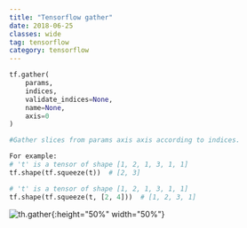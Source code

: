 ```yaml
---
title: "Tensorflow gather"
date: 2018-06-25
classes: wide
tag: tensorflow
category: tensorflow
---
```



```python
tf.gather(
    params,
    indices,
    validate_indices=None,
    name=None,
    axis=0
)

#Gather slices from params axis axis according to indices.

For example:
# 't' is a tensor of shape [1, 2, 1, 3, 1, 1]
tf.shape(tf.squeeze(t))  # [2, 3]

# 't' is a tensor of shape [1, 2, 1, 3, 1, 1]
tf.shape(tf.squeeze(t, [2, 4]))  # [1, 2, 3, 1]
```

![th.gather](../../pictures/tf_gather.png){:height="50%" width="50%"}